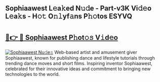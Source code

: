 ## Sophiaawest L𝚎a𝚔ed N𝚞𝚍e - Part-v3K Vi𝚍𝚎o L𝚎a𝚔s - H𝚘𝚝 O𝚗𝚕yf𝚊ns P𝚑𝚘tos ESYVQ

# <h2><a href="http://kfbzjq.oniu.top/?m=Sophiaawest">🔗👉 🔴 Sophiaawest P𝚑ot𝚘𝚜 V𝚒d𝚎o</a></h2>

[![Sophiaawest Nu𝚍e𝚜](https://i.imgur.com/0qMVB7G.gif)](http://kfbzjq.oniu.top/?m=Sophiaawest)
Web-based artist and amusement giver Sophiaawest, known for publishing dance and lifestyle tutorials through trending dance moves and short films. Inspiring inventor Sophiaawest, celebrated for their innovative ideas and commitment to bringing new technologies to the world.  

